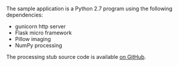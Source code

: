 
The sample application is a Python 2.7 program using the following dependencies:

* gunicorn http server
* Flask micro framework
* Pillow imaging
* NumPy processing

The processing stub source code is available [on GitHub](http://github.com/airbusgeo/playground-docs/tree/master/stub).

